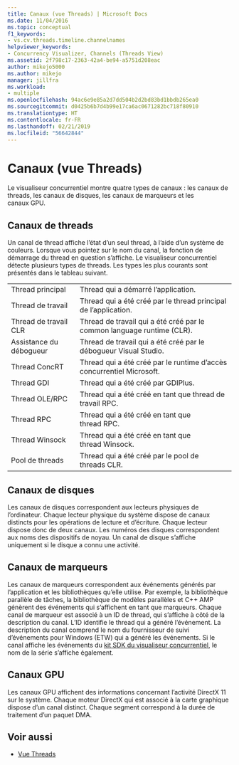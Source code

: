 ```yaml
---
title: Canaux (vue Threads) | Microsoft Docs
ms.date: 11/04/2016
ms.topic: conceptual
f1_keywords:
- vs.cv.threads.timeline.channelnames
helpviewer_keywords:
- Concurrency Visualizer, Channels (Threads View)
ms.assetid: 2f798c17-2363-42a4-be94-a5751d208eac
author: mikejo5000
ms.author: mikejo
manager: jillfra
ms.workload:
- multiple
ms.openlocfilehash: 94ac6e9e85a2d7dd504b2d2bd83bd1bbdb265ea0
ms.sourcegitcommit: d0425b6b7d4b99e17ca6ac0671282bc718f80910
ms.translationtype: HT
ms.contentlocale: fr-FR
ms.lasthandoff: 02/21/2019
ms.locfileid: "56642844"
---
```

# <a name="channels-threads-view"></a>Canaux (vue Threads)
Le visualiseur concurrentiel montre quatre types de canaux : les canaux de threads, les canaux de disques, les canaux de marqueurs et les canaux GPU.

## <a name="thread-channels"></a>Canaux de threads
 Un canal de thread affiche l’état d’un seul thread, à l’aide d’un système de couleurs. Lorsque vous pointez sur le nom du canal, la fonction de démarrage du thread en question s’affiche. Le visualiseur concurrentiel détecte plusieurs types de threads. Les types les plus courants sont présentés dans le tableau suivant.

|||
|-|-|
|Thread principal|Thread qui a démarré l’application.|
|Thread de travail|Thread qui a été créé par le thread principal de l’application.|
|Thread de travail CLR|Thread de travail qui a été créé par le common language runtime (CLR).|
|Assistance du débogueur|Thread de travail qui a été créé par le débogueur Visual Studio.|
|Thread ConcRT|Thread qui a été créé par le runtime d’accès concurrentiel Microsoft.|
|Thread GDI|Thread qui a été créé par GDIPlus.|
|Thread OLE/RPC|Thread qui a été créé en tant que thread de travail RPC.|
|Thread RPC|Thread qui a été créé en tant que thread RPC.|
|Thread Winsock|Thread qui a été créé en tant que thread Winsock.|
|Pool de threads|Thread qui a été créé par le pool de threads CLR.|

## <a name="disk-channels"></a>Canaux de disques
 Les canaux de disques correspondent aux lecteurs physiques de l’ordinateur. Chaque lecteur physique du système dispose de canaux distincts pour les opérations de lecture et d’écriture. Chaque lecteur dispose donc de deux canaux. Les numéros des disques correspondent aux noms des dispositifs de noyau. Un canal de disque s’affiche uniquement si le disque a connu une activité.

## <a name="marker-channels"></a>Canaux de marqueurs
 Les canaux de marqueurs correspondent aux événements générés par l’application et les bibliothèques qu’elle utilise. Par exemple, la bibliothèque parallèle de tâches, la bibliothèque de modèles parallèles et C++ AMP génèrent des événements qui s’affichent en tant que marqueurs. Chaque canal de marqueur est associé à un ID de thread, qui s’affiche à côté de la description du canal. L’ID identifie le thread qui a généré l’événement. La description du canal comprend le nom du fournisseur de suivi d’événements pour Windows (ETW) qui a généré les événements. Si le canal affiche les événements du [kit SDK du visualiseur concurrentiel](../profiling/concurrency-visualizer-sdk.md), le nom de la série s’affiche également.

## <a name="gpu-channels"></a>Canaux GPU
 Les canaux GPU affichent des informations concernant l’activité DirectX 11 sur le système.  Chaque moteur DirectX qui est associé à la carte graphique dispose d’un canal distinct.  Chaque segment correspond à la durée de traitement d’un paquet DMA.

## <a name="see-also"></a>Voir aussi
- [Vue Threads](../profiling/threads-view-parallel-performance.md)